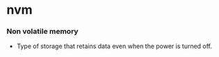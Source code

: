 # nvm

### Non volatile memory

- Type of storage that retains data even when the power is turned off.